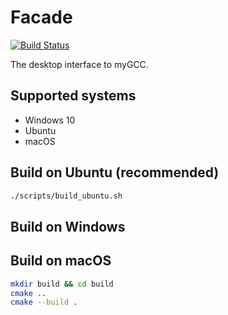 # Facade
[![Build Status](https://travis-ci.com/davidcorbin/mygcc-application.svg?token=dxqddm4qxdWvzPBrhpv6&branch=master)](https://travis-ci.com/davidcorbin/mygcc-application)

The desktop interface to myGCC.

## Supported systems
- Windows 10
- Ubuntu
- macOS

## Build on Ubuntu (recommended)
```sh
./scripts/build_ubuntu.sh
```

## Build on Windows

## Build on macOS
```sh
mkdir build && cd build
cmake ..
cmake --build .
```
